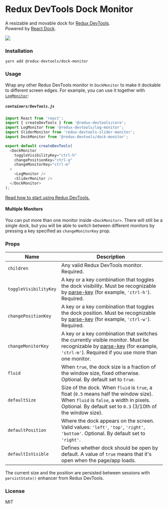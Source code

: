 # Redux DevTools Dock Monitor

A resizable and movable dock for [Redux DevTools](https://github.com/reduxjs/redux-devtools).  
Powered by [React Dock](https://github.com/alexkuz/react-dock).

![](http://i.imgur.com/QbNzNW4.gif)

### Installation

```
yarn add @redux-devtools/dock-monitor
```

### Usage

Wrap any other Redux DevTools monitor in `DockMonitor` to make it dockable to different screen edges.
For example, you can use it together with [`LogMonitor`](https://github.com/reduxjs/redux-devtools/tree/master/packages/redux-devtools-log-monitor):

##### `containers/DevTools.js`

```js
import React from 'react';
import { createDevTools } from '@redux-devtools/core';
import LogMonitor from '@redux-devtools/log-monitor';
import SliderMonitor from 'redux-devtools-slider-monitor';
import DockMonitor from '@redux-devtools/dock-monitor';

export default createDevTools(
  <DockMonitor
    toggleVisibilityKey="ctrl-h"
    changePositionKey="ctrl-q"
    changeMonitorKey="ctrl-m"
  >
    <LogMonitor />
    <SliderMonitor />
  </DockMonitor>
);
```

[Read how to start using Redux DevTools.](https://github.com/reduxjs/redux-devtools)

#### Multiple Monitors

You can put more than one monitor inside `<DockMonitor>`. There will still be a single dock, but you will be able to switch between different monitors by pressing a key specified as `changeMonitorKey` prop.

### Props

| Name                  | Description                                                                                                                                                                                                              |
| --------------------- | ------------------------------------------------------------------------------------------------------------------------------------------------------------------------------------------------------------------------ |
| `children`            | Any valid Redux DevTools monitor. Required.                                                                                                                                                                              |
| `toggleVisibilityKey` | A key or a key combination that toggles the dock visibility. Must be recognizable by [parse-key](https://github.com/thlorenz/parse-key) (for example, `'ctrl-h'`). Required.                                             |
| `changePositionKey`   | A key or a key combination that toggles the dock position. Must be recognizable by [parse-key](https://github.com/thlorenz/parse-key) (for example, `'ctrl-w'`). Required.                                               |
| `changeMonitorKey`    | A key or a key combination that switches the currently visible monitor. Must be recognizable by [parse-key](https://github.com/thlorenz/parse-key) (for example, `'ctrl-m'`). Required if you use more than one monitor. |
| `fluid`               | When `true`, the dock size is a fraction of the window size, fixed otherwise. Optional. By default set to `true`.                                                                                                        |
| `defaultSize`         | Size of the dock. When `fluid` is `true`, a float (`0.5` means half the window size). When `fluid` is `false`, a width in pixels. Optional. By default set to `0.3` (3/10th of the window size).                         |
| `defaultPosition`     | Where the dock appears on the screen. Valid values: `'left'`, `'top'`, `'right'`, `'bottom'`. Optional. By default set to `'right'`.                                                                                     |
| `defaultIsVisible`    | Defines whether dock should be open by default. A value of `true` means that it's open when the page/app loads.                                                                                                          |

The current size and the position are persisted between sessions with `persistState()` enhancer from Redux DevTools.

### License

MIT
